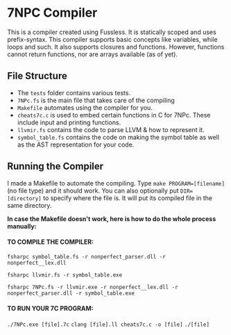 # 7NPC Compiler
This is a compiler created using Fussless. It is statically scoped and uses prefix-syntax.
This compiler supports basic concepts like variables, while loops and such. It also supports closures and functions.
However, functions cannot return functions, nor are arrays available (as of yet).

## File Structure
- The `tests` folder contains various tests.
- `7NPc.fs` is the main file that takes care of the compiling
- `Makefile` automates using the compiler for you.
- `cheats7c.c` is used to embed certain functions in C for 7NPc. These include input and printing functions.
- `llvmir.fs` contains the code to parse LLVM & how to represent it.
- `symbol_table.fs` contains the code on making the symbol table as well as the AST representation for your code.

## Running the Compiler
I made a Makefile to automate the compiling.
Type `make PROGRAM=[filename]` (no file type) and it should work.
You can also optionally put `DIR=[directory]` to specify where the
file is. It will put its compiled file in the same directory.

**In case the Makefile doesn't work, here is how to do the whole process manually:**

#### TO COMPILE THE COMPILER:
`fsharpc symbol_table.fs -r nonperfect_parser.dll -r nonperfect__lex.dll`

`fsharpc llvmir.fs -r symbol_table.exe`

`fsharpc 7NPc.fs -r llvmir.exe -r nonperfect__lex.dll -r nonperfect_parser.dll -r symbol_table.exe`

#### ****TO RUN YOUR 7C PROGRAM:****
`./7NPc.exe [file].7c`
`clang [file].ll cheats7c.c -o [file]`
`./[file]`
